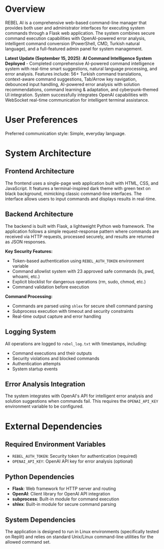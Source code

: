 # Overview

REBEL AI is a comprehensive web-based command-line manager that provides both user and administrator interfaces for executing system commands through a Flask web application. The system combines secure command execution capabilities with OpenAI-powered error analysis, intelligent command conversion (PowerShell, CMD, Turkish natural language), and a full-featured admin panel for system management.

**Latest Update (September 15, 2025)**: **AI Command Intelligence System Deployed** - Completed comprehensive AI-powered command intelligence system with real-time smart suggestions, natural language processing, and error analysis. Features include: 56+ Turkish command translations, context-aware command suggestions, Tab/Arrow key navigation, debounced input handling, AI-powered error analysis with solution recommendations, command learning & adaptation, and cyberpunk-themed UI integration. System successfully integrates OpenAI capabilities with WebSocket real-time communication for intelligent terminal assistance.

# User Preferences

Preferred communication style: Simple, everyday language.

# System Architecture

## Frontend Architecture
The frontend uses a single-page web application built with HTML, CSS, and JavaScript. It features a terminal-inspired dark theme with green text on black background, mimicking classic command-line interfaces. The interface allows users to input commands and displays results in real-time.

## Backend Architecture
The backend is built with Flask, a lightweight Python web framework. The application follows a simple request-response pattern where commands are received via HTTP requests, processed securely, and results are returned as JSON responses.

**Key Security Features:**
- Token-based authentication using `REBEL_AUTH_TOKEN` environment variable
- Command allowlist system with 23 approved safe commands (ls, pwd, whoami, etc.)
- Explicit blocklist for dangerous operations (rm, sudo, chmod, etc.)
- Command validation before execution

**Command Processing:**
- Commands are parsed using `shlex` for secure shell command parsing
- Subprocess execution with timeout and security constraints
- Real-time output capture and error handling

## Logging System
All operations are logged to `rebel_log.txt` with timestamps, including:
- Command executions and their outputs
- Security violations and blocked commands
- Authentication attempts
- System startup events

## Error Analysis Integration
The system integrates with OpenAI's API for intelligent error analysis and solution suggestions when commands fail. This requires the `OPENAI_API_KEY` environment variable to be configured.

# External Dependencies

## Required Environment Variables
- `REBEL_AUTH_TOKEN`: Security token for authentication (required)
- `OPENAI_API_KEY`: OpenAI API key for error analysis (optional)

## Python Dependencies
- **Flask**: Web framework for HTTP server and routing
- **OpenAI**: Client library for OpenAI API integration
- **subprocess**: Built-in module for command execution
- **shlex**: Built-in module for secure command parsing

## System Dependencies
The application is designed to run in Linux environments (specifically tested on Replit) and relies on standard Unix/Linux command-line utilities for the allowed command set.